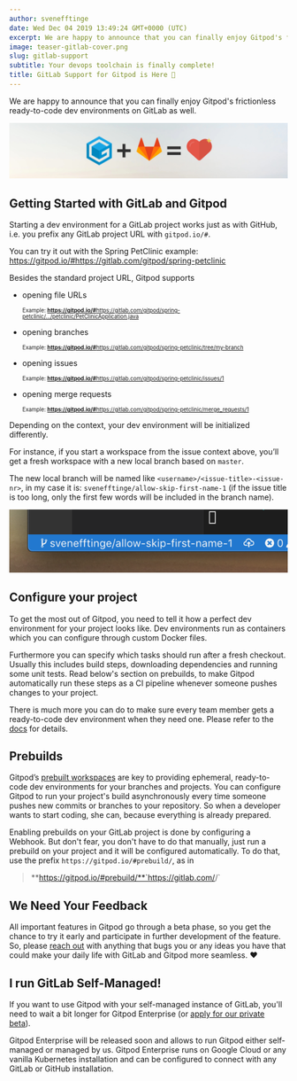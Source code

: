 ```yaml
---
author: svenefftinge
date: Wed Dec 04 2019 13:49:24 GMT+0000 (UTC)
excerpt: We are happy to announce that you can finally enjoy Gitpod's frictionless ready-to-code dev environments on GitLab as well.
image: teaser-gitlab-cover.png
slug: gitlab-support
subtitle: Your devops toolchain is finally complete!
title: GitLab Support for Gitpod is Here 🎉
---
```


We are happy to announce that you can finally enjoy Gitpod's frictionless ready-to-code dev environments on GitLab as well.

![gitpod loves gitlab](../../../static/images/blog/gitlab-support/teaser-gitlab-gitpod.jpg)

<h2 class="h1">Getting Started with GitLab and Gitpod</h2>

Starting a dev environment for a GitLab project works just as with GitHub, i.e. you prefix any GitLab project URL with `gitpod.io/#`.

You can try it out with the Spring PetClinic example:
https://gitpod.io/#https://gitlab.com/gitpod/spring-petclinic

Besides the standard project URL, Gitpod supports

- opening file URLs

  <p style="font-size: 70%;">Example: <a href="https://gitpod.io/#https://gitlab.com/gitpod/spring-petclinic/blob/master/src/main/java/org/springframework/samples/petclinic/PetClinicApplication.java" target="blank"><b style="font-weight:700;">https://gitpod.io/#</b>https://gitlab.com/gitpod/spring-petclinic/.../petclinic/PetClinicApplication.java</a></p>

- opening branches

  <p style="font-size: 70%;">Example: <a href="https://gitpod.io/#https://gitlab.com/gitpod/spring-petclinic/tree/my-branch" target="blank"><b style="font-weight:700;">https://gitpod.io/#</b>https://gitlab.com/gitpod/spring-petclinic/tree/my-branch</a></p>

- opening issues

  <p style="font-size: 70%;">Example: <a href="https://gitpod.io/#https://gitlab.com/gitpod/spring-petclinic/issues/1" target="blank"><b style="font-weight:700;">https://gitpod.io/#</b>https://gitlab.com/gitpod/spring-petclinic/issues/1</a></p>

- opening merge requests

  <p style="font-size: 70%;">Example: <a href="https://gitpod.io/#https://gitlab.com/gitpod/spring-petclinic/merge_requests/1" target="blank"><b style="font-weight:700;">https://gitpod.io/#</b>https://gitlab.com/gitpod/spring-petclinic/merge_requests/1</a></p>

Depending on the context, your dev environment will be initialized differently.

For instance, if you start a workspace from the issue context above, you’ll get a fresh workspace with a new local branch based on `master`.

The new local branch will be named like `<username>/<issue-title>-<issue-nr>`, in my case it is:
`svenefftinge/allow-skip-first-name-1` (if the issue title is too long, only the first few words will be included in the branch name).

![GitLab Issue Context](../../../static/images/blog/gitlab-support/gitlab-issue-context-status.png)

## Configure your project

To get the most out of Gitpod, you need to tell it how a perfect dev environment for your project looks like. Dev environments run as containers which you can configure through custom Docker files.

Furthermore you can specify which tasks should run after a fresh checkout. Usually this includes build steps, downloading dependencies and running some unit tests. Read below's section on prebuilds, to make Gitpod automatically run these steps as a CI pipeline whenever someone pushes changes to your project.

There is much more you can do to make sure every team member gets a ready-to-code dev environment when they need one. Please refer to the [docs](/docs/configuration/) for details.

## Prebuilds

Gitpod’s [prebuilt workspaces](/docs/prebuilds/) are key to providing ephemeral, ready-to-code dev environments for your branches and projects. You can configure Gitpod to run your project's build asynchronously every time someone pushes new commits or branches to your repository. So when a developer wants to start coding, she can, because everything is already prepared.

Enabling prebuilds on your GitLab project is done by configuring a Webhook. But don't fear, you don't have to do that manually, just run a prebuild on your project and it will be configured automatically. To do that, use the prefix `https://gitpod.io/#prebuild/`, as in

> **https://gitpod.io/#prebuild/**`https://gitlab.com/<myuser>/<myrepo>`

## We Need Your Feedback

All important features in Gitpod go through a beta phase, so you get the chance to try it early and participate in further development of the feature. So, please [reach out](https://github.com/gitpod-io/gitpod/issues) with anything that bugs you or any ideas you have that could make your daily life with GitLab and Gitpod more seamless. <span aria-hidden="true">❤️</span>

## I run GitLab Self-Managed!

If you want to use Gitpod with your self-managed instance of GitLab, you'll need to wait a bit longer for Gitpod Enterprise (or [apply for our private beta](https://www.gitpod.io/contact)).

Gitpod Enterprise will be released soon and allows to run Gitpod either self-managed or managed by us. Gitpod Enterprise runs on Google Cloud or any vanilla Kubernetes installation and can be configured to connect with any GitLab or GitHub installation.
